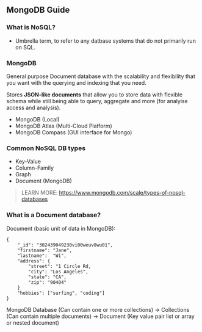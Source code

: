 ## MongoDB Guide

### What is NoSQL?

- Umbrella term, to refer to any datbase systems that do not primarily run on SQL.

### MongoDB

General purpose Document database with the scalability and flexibility that you want with the querying and indexing that you need.

Stores **JSON-like documents** that allow you to store data with flexible schema while still being able to query, aggregate and more (for analyise access and analysis).

- MongoDB (Local)
- MongoDB Atlas (Multi-Cloud Platform)
- MongoDB Compass (GUI interface for Mongo)

### Common NoSQL DB types

- Key-Value
- Column-Family
- Graph
- Document (MongoDB)

>LEARN MORE: https://www.mongodb.com/scale/types-of-nosql-databases

### What is a Document database?

Document (basic unit of data in MongoDB):

```bson
{
    "_id": "302439049230vi00weuv0wu01",
    "firstname": "Jane",
    "lastname":  "Wi",
    "address": {
        "street": "1 Circle Rd,
        "city": "Los Angeles",
        "state": "CA",
        "zip": "90404"
    }
    "hobbies": ["surfing", "coding"]
}
```

MongoDB Database (Can contain one or more collections)
 -> Collections (Can contain multiple documents)
  -> Document (Key value pair list or array or nested document)